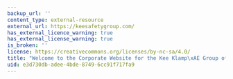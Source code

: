 ```yaml
---
backup_url: ''
content_type: external-resource
external_url: https://keesafetygroup.com/
has_external_licence_warning: true
has_external_license_warning: true
is_broken: ''
license: https://creativecommons.org/licenses/by-nc-sa/4.0/
title: "Welcome to the Corporate Website for the Kee Klamp\xAE Group of Companies"
uid: e3d730db-adee-4bde-8749-6cc91f717fa9
---
```

